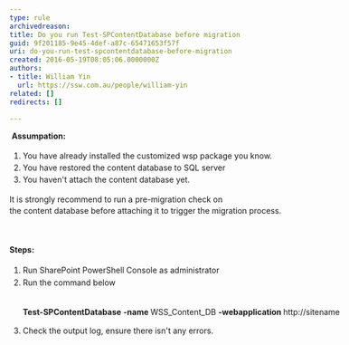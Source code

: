```yaml
---
type: rule
archivedreason: 
title: Do you run Test-SPContentDatabase before migration
guid: 9f201185-9e45-4def-a87c-65471653f57f
uri: do-you-run-test-spcontentdatabase-before-migration
created: 2016-05-19T08:05:06.0000000Z
authors:
- title: William Yin
  url: https://ssw.com.au/people/william-yin
related: []
redirects: []

---
```



<p><span style="line-height&#58;20.8px;">&#160;<strong>Assumpation&#58;</strong></span></p><ol><li><span style="line-height&#58;20.8px;">You have already installed the customized wsp package you know.</span><br></li><li><span style="line-height&#58;20.8px;">You have restored the content database to SQL server</span><br></li><li><span style="line-height&#58;20.8px;">You haven't attach the content database yet.</span><br></li></ol><p><span style="line-height&#58;20.8px;"><span style="line-height&#58;20.8px;">It&#160;</span><span style="line-height&#58;20.8px;">is strongly recommend to run&#160;</span><span style="line-height&#58;20.8px;">a pre-migration check on the&#160;content&#160;</span><span style="line-height&#58;20.8px;">database</span><span style="line-height&#58;20.8px;">&#160;before attaching it to trigger the migration process</span><span style="line-height&#58;20.8px;">.</span><br></span></p>
<br><excerpt class='endintro'></excerpt><br>
<div><span style="line-height&#58;20.8px;"><strong>Steps&#58;</strong></span></div><ol><li><span style="line-height&#58;1.6;">​Run&#160;SharePoint Pow</span><span style="line-height&#58;1.6;">erShell Console as&#160;admini​strator</span><br></li><li><span style="line-height&#58;1.6;">​Run the command below</span><span style="line-height&#58;1.6;">​​</span><span style="line-height&#58;1.6;">​<br></span><div><br></div><div><p class="ssw15-rteElement-CodeArea" style="width&#58;770.031px;">​​​​<span></span><strong>Test-SPContentDatabase</strong> <strong>-</strong><strong>name </strong>WSS_Content_DB <strong>-</strong><strong>webapplication </strong>http&#58;//sitename​<span></span></p></div></li><li><span style="line-height&#58;1.6;">Check the output log, ensure there isn't any errors.</span></li></ol>



